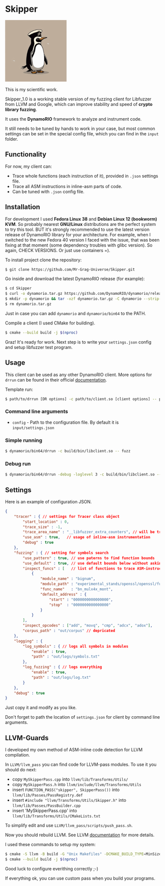 # Skipper

<!-- ![Icon](demo/icon.png) -->
<img src=demo/icon.png width=200>

This is my scientific work.

Skipper_1.0 is a working stable version of my fuzzing client for Libfuzzer from LLVM and Google, which can improve stability and speed of **crypto library fuzzing**.

It uses the **DynamoRIO** framework to analyze and instrument code.

It still needs to be tuned by hands to work in your case, but most common settings can be set in the special config file, which you can find in the `input` folder.

## Functionality

For now, my client can:
<!-- 1. Find `__libfuzzer_extra_counters` bounds
2. Find bounds of inspection functions
    * But you can use the default preset bounds if you want
3. Code instrumentation
    * Trace overflow in the destination register
    * Trace only chosen opcodes
4. Logging -->

+ Trace whole functions (each instruction of it), provided in `.json` settings file.
+ Trace all ASM instructions in inline-asm parts of code.
+ Can be tuned with `.json` config file.

## Installation

For development I used **Fedora Linux 38** and **Debian Linux 12 (bookworm) KVM**. So probably nearest **GNU/Linux** distributions are the perfect system to try this tool. 
BUT it's strongly recommended to use the latest version release of DynamoRIO library for your architecture. For example, when I switched to the new Fedora 40 version I faced with the issue, that was been fixing at that moment (some dependency troubles with glibc version). So again, CHECK VERSIONS. Or just use containers =).

To install project clone the repository:
``` bash
$ git clone https://github.com/Mr-Grag-Universe/Skipper.git
```
Go inside and download the latest DynamoRIO release (for example):
``` bash
$ cd Skipper
$ curl -o dynamorio.tar.gz https://github.com/DynamoRIO/dynamorio/releases/download/cronbuild-11.90.20175/DynamoRIO-Linux-11.90.20175.tar.gz
$ mkdir -p dynamorio && tar -xzf dynamorio.tar.gz -C dynamorio --strip-components=1
$ rm dynamorio.tar.gz
```

Just in case you can add `dynamorio` and `dynamorio/bin64` to the PATH.

Compile a client (I used CMake for building).

``` bash
$ cmake --build build -j $(nproc)
```

Graz! It's ready for work.
Next step is to write your `settings.json` config and setup libfuzzer test program.

<!-- 
I programmed this client on Fedora Linux (versions 38-40) so it's the perfect system to try this tool. Generally, the client should work on all the most common distributions of **GNU/Linux**.

The common way to run fuzzing with the client should be:
1. Build the fuzzing program with Libfuzzer \
    *In my case*:
    ``` bash
    $ ./scripts/build_fuzzer.sh
    ```
2. Configure the client with the `input/settings.json` file and maybe something in the codebase of the client
3. Build the client
    ``` bash
    $ ./scripts/build_client.sh
    ```
4. Run fuzzing under the DynamoRIO client
    *For example*:
    ```
    ./DynamoRIO-Linux-10.0.19672/bin64/drrun -c ./bin/libclient.so -- ./bin/fuzz_app -max_len=64 -len_control=1 out/corpus
    ```
    where `libclient.so` is the built client module, and `fuzz_app` is the Libfuzzer-built program. -->

## Usage

This client can be used as any other DynamoRIO client. 
More options for `drrun` can be found in their official [documentation](https://dynamorio.org/).

Template run:
```bash
$ path/to/drrun [DR options] -c path/to/client.so [client options] -- path/to/fuzz [fuzz program options]
```


### Command line arguments

+ `config` - Path to the configuration file. By default it is `input/settings.json`

### Simple running
``` bash
$ dynamorio/bin64/drrun -c build/bin/libclient.so -- fuzz
```

### Debug run
``` bash
$ dynamorio/bin64/drrun -debug -loglevel 3 -c build/bin/libclient.so -- fuzz
```

## Settings

Here is an example of configuration JSON.
``` json
{
    "tracer" : { // settings for Tracer class object
        "start_location" : 0,
        "trace_size" : -1,
        "trace_area_name" : "__libfuzzer_extra_counters", // will be transformed to start and end symbols
        "use_asm" : true,   // usage of inline-asm instrumentation
        "debug" : true
    },
    "fuzzing" : { // setting for symbols search
        "use_pattern" : true, // use paterns to find function bounds
        "use_default" : true, // use default bounds below without asking user for input
        "inspect_funcs" : [   // list of functions to trace ASM-instructions from
            {
                "module_name" : "bignum", 
                "module_path" : "experimental_stands/openssl/openssl/fuzz/bignum", 
                "func_name"   : "bn_mulx4x_mont",
                "default_address" : {
                    "start" : "0000000000000000",
                    "stop"  : "0000000000000000"
                }
            }
        ],
        "inspect_opcodes" : ["add", "movq", "cmp", "adcx", "adox"],
        "corpus_path" : "out/corpus" // depricated
    },
    "logging" : {
        "log_symbols" : { // logs all symbols in modules
            "enable" : true,
            "path" : "out/logs/symbols.txt"
        },
        "log_fuzzing" : { // logs everything
            "enable" : true,
            "path" : "out/logs/log.txt"
        }
    },
    "debug" : true
}
```

Just copy it and modify as you like.

Don't forget to path the location of `settings.json` for client by command line arguments.

## LLVM-Guards

I developed my own method of ASM-inline code detection for LLVM compilation.

In `LLVM/llvm_pass` you can find code for LLVM-pass modules. To use it you should do next:
+ copy `MySkipperPass.cpp` into `llvm/lib/Transforms/Utils/`
+ copy `MySkipperPass.h` into `llvm/include/llvm/Transforms/Utils`
+ insert `FUNCTION_PASS("skipper", SkipperPass())` into `llvm/lib/Passes/PassRegistry.def`
+ insert `#include "llvm/Transforms/Utils/Skipper.h"` into `llvm/lib/Passes/PassBuilder.cpp`
+ insert 'MySkipperPass.cpp' into `llvm/lib/Transforms/Utils/CMakeLists.txt`

To simplify edit and use `LLVM/llvm_pass/scripts/push_pass.sh`.

Now you should rebuild LLVM.
See LLVM [documentation](https://llvm.org/docs/GettingStarted.html) for more details.

I used these commands to setup my system:
``` bash
$ cmake -S llvm -B build -G "Unix Makefiles" -DCMAKE_BUILD_TYPE=MinSizeRel -DLLVM_PARALLEL_COMPILE_JOBS=6 -DLLVM_PARALLEL_LINK_JOBS=6 -DLLVM_PARALLEL_TABLEGEN_JOBS=6 -DLLVM_ENABLE_PROJECTS="clang;lld;clang-tools-extra;compiler-rt" -DLLVM_INSTALL_UTILS=ON
$ cmake --build build -j $(nproc)
```

Good luck to configure everithing correctly ;-)

If everything ok, you can use custom pass when you build your programs.

